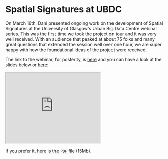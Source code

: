 ```{post} April 8th, 2021
```

# Spatial Signatures at UBDC

On March 16th, Dani presented ongoing work on the development of Spatial
Signatures at the University of Glasgow's Urban Big Data Centre webinar
series. This was the first time we took the project on tour and it was very
well received. With an audience that peaked at about 75 folks and many great
questions that extended the session well over one hour, we are super happy
with how the foundational ideas of the project were received.

The link to the webinar, for posterity, is [here](http://ubdc.ac.uk/education-and-events/events-and-courses/past-events-2021/spatial-signatures-research-webinar/) and
you can have a look at the slides below or [here](https://urbangrammarai.github.io/talks/202103_ubdc):

<iframe src="https://urbangrammarai.github.io/talks/202103_ubdc"  width="300" height="225" title="Spatial Signatures - UBDC'21"></iframe>

If you prefer it, [here is the `PDF` file](https://urbangrammarai.github.io/talks/202103_ubdc/index.pdf) (15Mb).


